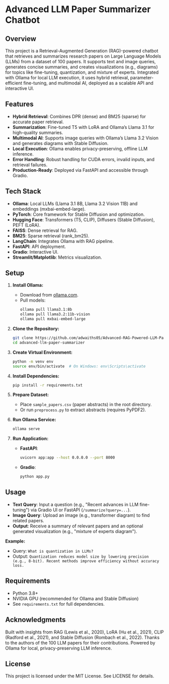 # Advanced LLM Paper Summarizer Chatbot

## Overview

This project is a Retrieval-Augmented Generation (RAG)-powered chatbot that retrieves and summarizes research papers on Large Language Models (LLMs) from a dataset of 100 papers. It supports text and image queries, generates concise summaries, and creates visualizations (e.g., diagrams) for topics like fine-tuning, quantization, and mixture of experts. Integrated with Ollama for local LLM execution, it uses hybrid retrieval, parameter-efficient fine-tuning, and multimodal AI, deployed as a scalable API and interactive UI.

## Features

- **Hybrid Retrieval**: Combines DPR (dense) and BM25 (sparse) for accurate paper retrieval.
- **Summarization**: Fine-tuned T5 with LoRA and Ollama’s Llama 3.1 for high-quality summaries.
- **Multimodal AI**: Supports image queries with Ollama’s Llama 3.2 Vision and generates diagrams with Stable Diffusion.
- **Local Execution**: Ollama enables privacy-preserving, offline LLM inference.
- **Error Handling**: Robust handling for CUDA errors, invalid inputs, and retrieval failures.
- **Production-Ready**: Deployed via FastAPI and accessible through Gradio.

## Tech Stack

- **Ollama**: Local LLMs (Llama 3.1 8B, Llama 3.2 Vision 11B) and embeddings (mxbai-embed-large).
- **PyTorch**: Core framework for Stable Diffusion and optimization.
- **Hugging Face**: Transformers (T5, CLIP), Diffusers (Stable Diffusion), PEFT (LoRA).
- **FAISS**: Dense retrieval for RAG.
- **BM25**: Sparse retrieval (rank_bm25).
- **LangChain**: Integrates Ollama with RAG pipeline.
- **FastAPI**: API deployment.
- **Gradio**: Interactive UI.
- **Streamlit/Matplotlib**: Metrics visualization.

## Setup

1. **Install Ollama:**
   - Download from [ollama.com](https://ollama.com).
   - Pull models:
     ```bash
     ollama pull llama3.1:8b
     ollama pull llama3.2:11b-vision
     ollama pull mxbai-embed-large
     ```

2. **Clone the Repository:**
   ```bash
   git clone https://github.com/adwaiths05/Advanced-RAG-Powered-LLM-Paper-Summarizer-Chatbot.git
   cd advanced-llm-paper-summarizer
   ```

3. **Create Virtual Environment:**
   ```bash
   python -m venv env
   source env/bin/activate  # On Windows: env\Scripts\activate
   ```

4. **Install Dependencies:**
   ```bash
   pip install -r requirements.txt
   ```

5. **Prepare Dataset:**
   - Place `sample_papers.csv` (paper abstracts) in the root directory.
   - Or run `preprocess.py` to extract abstracts (requires PyPDF2).

6. **Run Ollama Service:**
   ```bash
   ollama serve
   ```

7. **Run Application:**
   - **FastAPI**:
     ```bash
     uvicorn app:app --host 0.0.0.0 --port 8000
     ```
   - **Gradio**:
     ```bash
     python app.py
     ```

## Usage

- **Text Query**: Input a question (e.g., "Recent advances in LLM fine-tuning") via Gradio UI or FastAPI (`/summarize?query=...`).
- **Image Query**: Upload an image (e.g., transformer diagram) to find related papers.
- **Output**: Receive a summary of relevant papers and an optional generated visualization (e.g., "mixture of experts diagram").

**Example:**
- Query: `What is quantization in LLMs?`
- Output: `Quantization reduces model size by lowering precision (e.g., 8-bit). Recent methods improve efficiency without accuracy loss.`

## Requirements

- Python 3.8+
- NVIDIA GPU (recommended for Ollama and Stable Diffusion)
- See `requirements.txt` for full dependencies.

## Acknowledgments

Built with insights from RAG (Lewis et al., 2020), LoRA (Hu et al., 2021), CLIP (Radford et al., 2021), and Stable Diffusion (Rombach et al., 2022).
Thanks to the authors of the 100 LLM papers for their contributions.
Powered by Ollama for local, privacy-preserving LLM inference.

## License

This project is licensed under the MIT License. See LICENSE for details.

